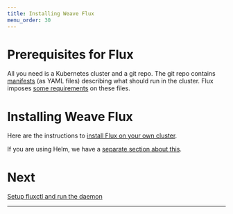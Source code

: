 ```yaml
---
title: Installing Weave Flux
menu_order: 30
---
```


# Prerequisites for Flux

All you need is a Kubernetes cluster and a git repo. The git repo
contains [manifests][k8s-manifests] (as YAML files) describing what
should run in the cluster. Flux imposes
[some requirements](/site/requirements.md) on these files.

# Installing Weave Flux

Here are the instructions to [install Flux on your own
cluster](./get-started.md).

If you are using Helm, we have a [separate section about
this](./helm-get-started.md).

# Next

[Setup fluxctl and run the daemon](./fluxctl.md)

----
[k8s-manifests]: https://kubernetes.io/docs/concepts/configuration/overview/
